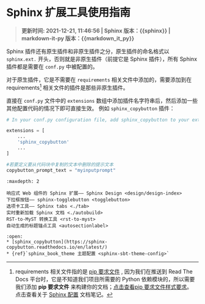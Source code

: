 
# Sphinx 扩展工具使用指南

> **更新时间: 2021-12-21, 11:46:56  | Sphinx 版本：{{sphinx}}  | markdown-it-py 版本：{{markdown_it_py}}**

Sphinx 插件还有原生插件和非原生插件之分，原生插件的命名格式以 `sphinx.ext.` 开头，否则就是非原生插件（前提它是 Sphinx 插件），所有 Sphinx 插件都是需要在 `conf.py` 中被配置的。

对于原生插件，它是不需要在 ``requirements`` 相关文件中添加的，需要添加到在 requirements[^1] 相关文件的插件是那些非原生插件。

直接在 `conf.py` 文件中的 `extensions` 数组中添加插件名字符串后，然后添加一些其他配置代码的情况下即可直接生效。 例如 `sphinx_copybutton` 插件：

```python
# In your conf.py configuration file, add sphinx_copybutton to your extensions list. E.g.:

extensions = [
    ...
    'sphinx_copybutton'
    ...
]

#若要定义要从代码块中复制的文本中删除的提示文本
copybutton_prompt_text = "myinputprompt"
```

```{toctree}
:maxdepth: 2

响应式 Web 组件的 Sphinx 扩展—— Sphinx Design <design/design-index>
下拉框按钮—— sphinx-togglebutton <togglebutton>
选项卡工具—— Sphinx tabs <./tab>
实时重新加载 Sphinx 文档 <./autobuild>
RST-to-MyST 转换工具 <rst-to-myst>
自动生成的标题锚点工具 <autosectionlabel>
```

```{dropdown} 其他插件
:open:
* [sphinx_copybutton](https://sphinx-copybutton.readthedocs.io/en/latest/)
* {ref}`sphinx_book_theme 主题配置 <sphinx-sbt-theme-config>`
```

[^1]: requirements 相关文件指的是 [pip 要求文件](https://pip.pypa.io/en/latest/user_guide/#requirements-files) , 因为我们在推送到 Read The Docs 平台时，它是不知道我们项目所需要的 Python 依赖模块的，所以需要我们添加 **pip 要求文件** 来构建你的文档；[点击查看pip 要求文件样式要求](https://pip.pypa.io/en/latest/reference/requirements-file-format/#requirements-file-format)。
    点击查看关于 [Sphinx 配置](../sphinx/config.rst) 文档笔记。
